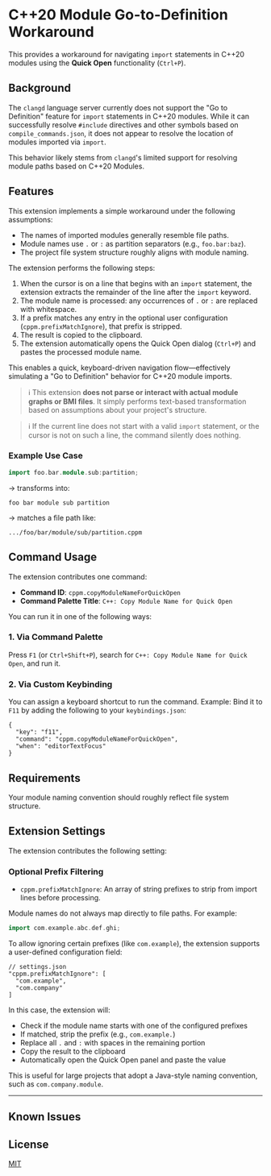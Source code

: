 # C++20 Module Go-to-Definition Workaround

This provides a workaround for navigating `import` statements in C++20 modules using the **Quick Open** functionality (`Ctrl+P`).

## Background

The `clangd` language server currently does not support the "Go to Definition" feature for `import` statements in C++20 modules. While it can successfully resolve `#include` directives and other symbols based on `compile_commands.json`, it does not appear to resolve the location of modules imported via `import`.

This behavior likely stems from `clangd`'s limited support for resolving module paths based on C++20 Modules.

## Features

This extension implements a simple workaround under the following assumptions:

- The names of imported modules generally resemble file paths.
- Module names use `.` or `:` as partition separators (e.g., `foo.bar:baz`).
- The project file system structure roughly aligns with module naming.

The extension performs the following steps:

1. When the cursor is on a line that begins with an `import` statement, the extension extracts the remainder of the line after the `import` keyword.
2. The module name is processed: any occurrences of `.` or `:` are replaced with whitespace.
3. If a prefix matches any entry in the optional user configuration (`cppm.prefixMatchIgnore`), that prefix is stripped.
4. The result is copied to the clipboard.
5. The extension automatically opens the Quick Open dialog (`Ctrl+P`) and pastes the processed module name.

This enables a quick, keyboard-driven navigation flow—effectively simulating a "Go to Definition" behavior for C++20 module imports.

> ℹ️ This extension **does not parse or interact with actual module graphs or BMI files**. It simply performs text-based transformation based on assumptions about your project's structure.

> ℹ️ If the current line does not start with a valid `import` statement, or the cursor is not on such a line, the command silently does nothing.

### Example Use Case

```cpp
import foo.bar.module.sub:partition;
```

→ transforms into:

```
foo bar module sub partition
```

→ matches a file path like:

```
.../foo/bar/module/sub/partition.cppm
```

## Command Usage

The extension contributes one command:

- **Command ID**: `cppm.copyModuleNameForQuickOpen`
- **Command Palette Title**: `C++: Copy Module Name for Quick Open`

You can run it in one of the following ways:

### 1. Via Command Palette

Press `F1` (or `Ctrl+Shift+P`), search for `C++: Copy Module Name for Quick Open`, and run it.

### 2. Via Custom Keybinding

You can assign a keyboard shortcut to run the command.
Example: Bind it to `F11` by adding the following to your `keybindings.json`:

```jsonc
{
  "key": "f11",
  "command": "cppm.copyModuleNameForQuickOpen",
  "when": "editorTextFocus"
}
```

## Requirements

Your module naming convention should roughly reflect file system structure.

## Extension Settings

The extension contributes the following setting:

### Optional Prefix Filtering

- `cppm.prefixMatchIgnore`: An array of string prefixes to strip from import lines before processing.

Module names do not always map directly to file paths. For example:

```cpp
import com.example.abc.def.ghi;
```

To allow ignoring certain prefixes (like `com.example`), the extension supports a user-defined configuration field:

```jsonc
// settings.json
"cppm.prefixMatchIgnore": [
  "com.example",
  "com.company"
]
```

In this case, the extension will:

- Check if the module name starts with one of the configured prefixes
- If matched, strip the prefix (e.g., `com.example.`)
- Replace all `.` and `:` with spaces in the remaining portion
- Copy the result to the clipboard
- Automatically open the Quick Open panel and paste the value

This is useful for large projects that adopt a Java-style naming convention, such as `com.company.module`.

---

## Known Issues

## License

[MIT](LICENSE)
